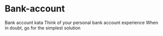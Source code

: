 # Bank-account
Bank account kata Think of your personal bank account experience When in doubt, go for the simplest solution
